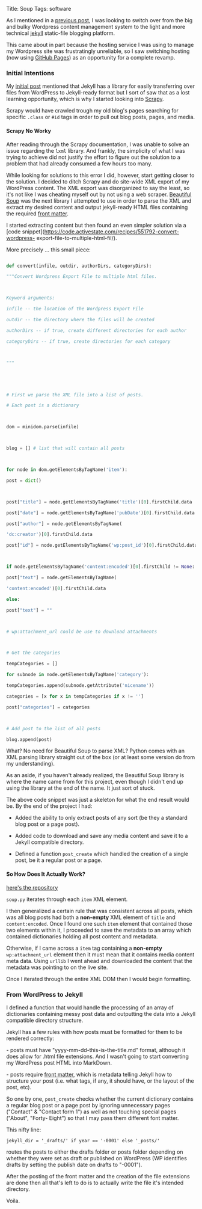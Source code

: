 Title: Soup
Tags: software



As I mentioned in a [previous
post](http://giorgiodelgado.ca/2015/07/06/Renovations-2.0/), I was looking to
switch over from the big and bulky Wordpress content management system to the
light and more technical [jekyll](http://jekyllrb.com/) static-file blogging
platform.



This came about in part because the hosting service I was using to manage my
Wordpress site was frustratingly unreliable, so I saw switching hosting (now
using [GitHub Pages](https://pages.github.com/)) as an opportunity for a
complete revamp.



### Initial Intentions

My [initial post](/2015/07/06/Renovations-2.0/) mentioned that Jekyll has a
library for easily transferring over files from WordPress to Jekyll-ready
format but I sort of saw that as a lost learning opportunity, which is why I
started looking into [Scrapy](http://scrapy.org/).



Scrapy would have crawled trough my old blog's pages searching for specific
`.class` or `#id` tags in order to pull out blog posts, pages, and media.



#### Scrapy No Worky

After reading through the Scrapy documentation, I was unable to solve an issue
regarding the `lxml` library. And frankly, the simplicity of what I was trying
to achieve did not justify the effort to figure out the solution to a problem
that had already consumed a few hours too many.



While looking for solutions to this error I did, however, start getting closer
to the solution. I decided to ditch Scrapy and do site-wide XML export of my
WordPress content. The XML export was disorganized to say the least, so it's
not like I was cheating myself out by not using a web scraper. [Beautiful
Soup](http://www.crummy.com/software/BeautifulSoup/) was the next library I
attempted to use in order to parse the XML and extract my desired content and
output jekyll-ready HTML files containing the required [front
matter](http://jekyllrb.com/docs/frontmatter/).



I started extracting content but then found an even simpler solution via a
[code snippet](https://code.activestate.com/recipes/551792-convert-wordpress-
export-file-to-multiple-html-fil/).



More precisely ... this small piece:



```python

def convert(infile, outdir, authorDirs, categoryDirs):

"""Convert Wordpress Export File to multiple html files.



Keyword arguments:

infile -- the location of the Wordpress Export File

outdir -- the directory where the files will be created

authorDirs -- if true, create different directories for each author

categoryDirs -- if true, create directories for each category



"""





# First we parse the XML file into a list of posts.

# Each post is a dictionary



dom = minidom.parse(infile)



blog = [] # list that will contain all posts



for node in dom.getElementsByTagName('item'):

post = dict()



post["title"] = node.getElementsByTagName('title')[0].firstChild.data

post["date"] = node.getElementsByTagName('pubDate')[0].firstChild.data

post["author"] = node.getElementsByTagName(

'dc:creator')[0].firstChild.data

post["id"] = node.getElementsByTagName('wp:post_id')[0].firstChild.data



if node.getElementsByTagName('content:encoded')[0].firstChild != None:

post["text"] = node.getElementsByTagName(

'content:encoded')[0].firstChild.data

else:

post["text"] = ""



# wp:attachment_url could be use to download attachments



# Get the categories

tempCategories = []

for subnode in node.getElementsByTagName('category'):

tempCategories.append(subnode.getAttribute('nicename'))

categories = [x for x in tempCategories if x != '']

post["categories"] = categories



# Add post to the list of all posts

blog.append(post)

```





What? No need for Beautiful Soup to parse XML? Python comes with an XML
parsing library straight out of the box (or at least some version do from my
understanding).



As an aside, if you haven't already realized, the Beautiful Soup library is
where the name came from for this project, even though I didn't end up using
the library at the end of the name. It just sort of stuck.





The above code snippet was just a skeleton for what the end result would be.
By the end of the project I had:

* Added the ability to only extract posts of any sort (be they a standard blog post or a page post). 

* Added code to download and save any media content and save it to a Jekyll compatible directory. 

* Defined a function `post_create` which handled the creation of a single post, be it a regular post or a page. 







#### So How Does It Actually Work?



[here's the repository](https://github.com/gDelgado14/soup)



`soup.py` iterates through each `item` XML element.



I then generalized a certain rule that was consistent across all posts, which
was all blog posts had both a **non-empty** XML element of `title` and
`content:encoded`. Once I found one such `item` element that contained those
two elements within it, I proceeded to save the metadata to an array which
contained dictionaries holding all post content and metadata.



Otherwise, if I came across a `item` tag containing a **non-empty**
`wp:attachment_url` element then it must mean that it contains media content
meta data. Using `urllib` I went ahead and downloaded the content that the
metadata was pointing to on the live site.



Once I iterated through the entire XML DOM then I would begin formatting.





### From WordPress to Jekyll



I defined a function that would handle the processing of an array of
dictionaries containing messy post data and outputting the data into a Jekyll
compatible directory structure.



Jekyll has a few rules with how posts must be formatted for them to be
rendered correctly:



\- posts must have "yyyy-mm-dd-this-is-the-title.md" format, although it does
allow for .html file extensions. And I wasn't going to start converting my
WordPress post HTML into MarkDown.

\- posts require [front matter](http://jekyllrb.com/docs/frontmatter/), which
is metadata telling Jekyll how to structure your post (i.e. what tags, if any,
it should have, or the layout of the post, etc).



So one by one, `post_create` checks whether the current dictionary contains a
regular blog post or a page post by ignoring unnecessary pages ("Contact" &
"Contact form 1") as well as not touching special pages ("About", "Forty-
Eight") so that I may pass them different font matter.



This nifty line:

`jekyll_dir = '_drafts/' if year == '-0001' else '_posts/'`



routes the posts to either the drafts folder or posts folder depending on
whether they were set as draft or published on WordPress (WP identifies drafts
by setting the publish date on drafts to "-0001").



After the posting of the front matter and the creation of the file extensions
are done then all that's left to do is to actually write the file it's
intended directory.



Voila.

